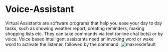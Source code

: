 # Voice-Assistant
Virtual Assistants are software programs that help you ease your day to day tasks, such as showing weather report, creating reminders, making shopping lists etc. They can take commands via text (online chat bots) or by voice. Voice based intelligent assistants need an invoking word or wake word to activate the listener, followed by the command.
![maxresdefault](https://user-images.githubusercontent.com/97840653/149672536-690d4d62-0b33-4194-81d6-9ebbbc46bf9a.jpg)
